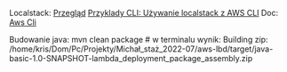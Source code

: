 Localstack:
  [Przegląd](https://github.com/localstack/localstack)
  [Przyklady CLI: Używanie localstack z AWS CLI](https://lobster1234.github.io/2017/04/05/working-with-localstack-command-line/)
  Doc:
    [Aws Cli](https://docs.aws.amazon.com/cli/latest/userguide/cli-chap-welcome.html)

Budowanie java:
  mvn clean package  # w terminalu wynik: Building zip: /home/kris/Dom/Pc/Projekty/Michał_staż_2022-07/aws-lbd/target/java-basic-1.0-SNAPSHOT-lambda_deployment_package_assembly.zip
 
